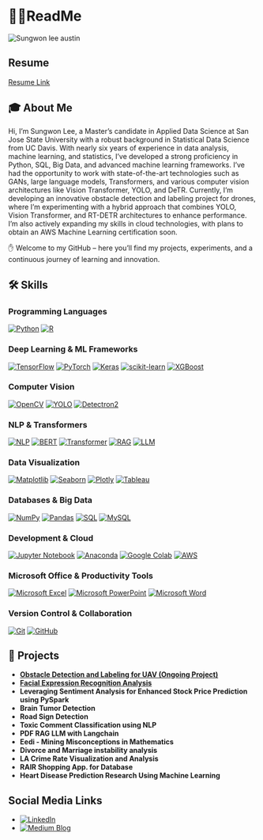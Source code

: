 # 🧑‍🎓ReadMe
![Sungwon lee austin](https://github.com/user-attachments/assets/c0b446ea-0bba-4942-a5a4-a612fcf5dd38)

## Resume
[Resume Link](https://github.com/sgwlee96/Resume/blob/main/SungwonLee_Resume.pdf)

## 🎓 About Me
Hi, I’m Sungwon Lee, a Master’s candidate in Applied Data Science at San Jose State University with a robust background in Statistical Data Science from UC Davis. With nearly six years of experience in data analysis, machine learning, and statistics, I’ve developed a strong proficiency in Python, SQL, Big Data, and advanced machine learning frameworks. I’ve had the opportunity to work with state-of-the-art technologies such as GANs, large language models, Transformers, and various computer vision architectures like Vision Transformer, YOLO, and DeTR. Currently, I’m developing an innovative obstacle detection and labeling project for drones, where I’m experimenting with a hybrid approach that combines YOLO, Vision Transformer, and RT-DETR architectures to enhance performance. I’m also actively expanding my skills in cloud technologies, with plans to obtain an AWS Machine Learning certification soon. 

✋ Welcome to my GitHub – here you’ll find my projects, experiments, and a continuous journey of learning and innovation.

## 🛠️ Skills
### Programming Languages
[![Python](https://img.shields.io/badge/Python-3776AB?style=for-the-badge&logo=python&logoColor=white)](https://www.python.org/) 
[![R](https://img.shields.io/badge/R-276DC3?style=for-the-badge&logo=r&logoColor=white)](https://www.r-project.org/)

### Deep Learning & ML Frameworks
[![TensorFlow](https://img.shields.io/badge/TensorFlow-FF6F00?style=for-the-badge&logo=tensorflow&logoColor=white)](https://www.tensorflow.org/) 
[![PyTorch](https://img.shields.io/badge/PyTorch-EE4C2C?style=for-the-badge&logo=pytorch&logoColor=white)](https://pytorch.org/) 
[![Keras](https://img.shields.io/badge/Keras-D00000?style=for-the-badge&logo=keras&logoColor=white)](https://keras.io/) 
[![scikit-learn](https://img.shields.io/badge/Scikit--Learn-F7931E?style=for-the-badge&logo=scikitlearn&logoColor=white)](https://scikit-learn.org/)
[![XGBoost](https://img.shields.io/badge/XGBoost-AA4A44?style=for-the-badge&logo=xgboost&logoColor=white)](https://xgboost.ai/)

### Computer Vision
[![OpenCV](https://img.shields.io/badge/OpenCV-5C3EE8?style=for-the-badge&logo=opencv&logoColor=white)](https://opencv.org/) 
[![YOLO](https://img.shields.io/badge/YOLO-00FFFF?style=for-the-badge&logo=yolo&logoColor=black)](https://github.com/ultralytics/yolov5)
[![Detectron2](https://img.shields.io/badge/Detectron2-3333FF?style=for-the-badge&logo=detectron&logoColor=white)](https://github.com/facebookresearch/detectron2)

### NLP & Transformers
[![NLP](https://img.shields.io/badge/NLP-FF9A00?style=for-the-badge&logo=ai&logoColor=white)](https://nlp.stanford.edu/)
[![BERT](https://img.shields.io/badge/BERT-009688?style=for-the-badge&logo=bert&logoColor=white)](https://huggingface.co/docs/transformers/model_doc/bert)
[![Transformer](https://img.shields.io/badge/Transformer-6200EA?style=for-the-badge&logo=huggingface&logoColor=white)](https://huggingface.co/docs/transformers/index)
[![RAG](https://img.shields.io/badge/RAG-FF1744?style=for-the-badge&logo=openai&logoColor=white)](https://huggingface.co/docs/transformers/model_doc/rag)
[![LLM](https://img.shields.io/badge/LLM-007ACC?style=for-the-badge&logo=openai&logoColor=white)](https://huggingface.co/)

### Data Visualization
[![Matplotlib](https://img.shields.io/badge/Matplotlib-11557C?style=for-the-badge&logo=matplotlib&logoColor=white)](https://matplotlib.org/) 
[![Seaborn](https://img.shields.io/badge/Seaborn-5A5A5A?style=for-the-badge&logo=python&logoColor=white)](https://seaborn.pydata.org/)
[![Plotly](https://img.shields.io/badge/Plotly-3F4F75?style=for-the-badge&logo=plotly&logoColor=white)](https://plotly.com/)
[![Tableau](https://img.shields.io/badge/Tableau-E97627?style=for-the-badge&logo=tableau&logoColor=white)](https://www.tableau.com/)

### Databases & Big Data
[![NumPy](https://img.shields.io/badge/NumPy-013243?style=for-the-badge&logo=numpy&logoColor=white)](https://numpy.org/) 
[![Pandas](https://img.shields.io/badge/Pandas-150458?style=for-the-badge&logo=pandas&logoColor=white)](https://pandas.pydata.org/) 
[![SQL](https://img.shields.io/badge/SQL-CC2927?style=for-the-badge&logo=sqlite&logoColor=white)](https://www.mysql.com/) 
[![MySQL](https://img.shields.io/badge/MySQL-005C84?style=for-the-badge&logo=mysql&logoColor=white)](https://www.mysql.com/)

### Development & Cloud
[![Jupyter Notebook](https://img.shields.io/badge/Jupyter-F37626?style=for-the-badge&logo=jupyter&logoColor=white)](https://jupyter.org/)
[![Anaconda](https://img.shields.io/badge/Anaconda-44A833?style=for-the-badge&logo=anaconda&logoColor=white)](https://www.anaconda.com/)
[![Google Colab](https://img.shields.io/badge/Google%20Colab-F9AB00?style=for-the-badge&logo=googlecolab&logoColor=white)](https://colab.research.google.com/)
[![AWS](https://img.shields.io/badge/AWS-FF9900?style=for-the-badge&logo=amazonaws&logoColor=white)](https://aws.amazon.com/)

### Microsoft Office & Productivity Tools
[![Microsoft Excel](https://img.shields.io/badge/Microsoft%20Excel-217346?style=for-the-badge&logo=microsoftexcel&logoColor=white)](https://www.microsoft.com/en-us/microsoft-365/excel)
[![Microsoft PowerPoint](https://img.shields.io/badge/Microsoft%20PowerPoint-B7472A?style=for-the-badge&logo=microsoftpowerpoint&logoColor=white)](https://www.microsoft.com/en-us/microsoft-365/powerpoint)
[![Microsoft Word](https://img.shields.io/badge/Microsoft%20Word-2B579A?style=for-the-badge&logo=microsoftword&logoColor=white)](https://www.microsoft.com/en-us/microsoft-365/word)

### Version Control & Collaboration
[![Git](https://img.shields.io/badge/Git-F05032?style=for-the-badge&logo=git&logoColor=white)](https://git-scm.com/)
[![GitHub](https://img.shields.io/badge/GitHub-181717?style=for-the-badge&logo=github&logoColor=white)](https://github.com/)

## 🚀 Projects
- **[Obstacle Detection and Labeling for UAV (Ongoing Project)](https://github.com/sjsu2024-data298-team6)**
- **[Facial Expression Recognition Analysis](https://github.com/sgwlee96/Face_Expression_Recognition.git)**
- **Leveraging Sentiment Analysis for Enhanced Stock Price Prediction using PySpark**
- **Brain Tumor Detection**
- **Road Sign Detection**
- **Toxic Comment Classification using NLP**
- **PDF RAG LLM with Langchain**
- **Eedi - Mining Misconceptions in Mathematics**
- **Divorce and Marriage instability analysis**
- **LA Crime Rate Visualization and Analysis**
- **RAIR Shopping App. for Database**
- **Heart Disease Prediction Research Using Machine Learning**

## Social Media Links
- [![LinkedIn](https://img.shields.io/badge/LinkedIn-0077B5?style=for-the-badge&logo=linkedin&logoColor=white)](https://www.linkedin.com/in/lee-sungwon/)
- [![Medium Blog](https://img.shields.io/badge/Medium-12100E?style=for-the-badge&logo=medium&logoColor=white)](https://medium.com/@pumadd1227)


